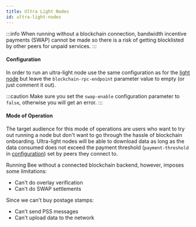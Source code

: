 ```yaml
---
title: Ultra Light Nodes
id: ultra-light-nodes
---
```


:::info
When running without a blockchain connection, bandwidth incentive payments (SWAP) cannot be made so there is a risk of getting blocklisted by other peers for unpaid services.
:::

#### Configuration

In order to run an ultra-light node use the same configuration as for the [light node](/docs/bee/working-with-bee/light-nodes) but leave the `blockchain-rpc-endpoint` parameter value to empty (or just comment it out).

:::caution
Make sure you set the `swap-enable` configuration parameter to `false`, otherwise you will get an error.
:::

#### Mode of Operation

The target audience for this mode of operations are users who want to try out running a node but don't
want to go through the hassle of blockchain onboarding. Ultra-light nodes will be able to download data as long as the data consumed does not exceed the payment threshold (`payment-threshold` in [configuration](/docs/bee/working-with-bee/configuration)) set by peers they connect to.

Running Bee without a connected blockchain backend, however, imposes some limitations:

- Can't do overlay verification
- Can't do SWAP settlements

Since we can't buy postage stamps:

- Can't send PSS messages
- Can't upload data to the network

